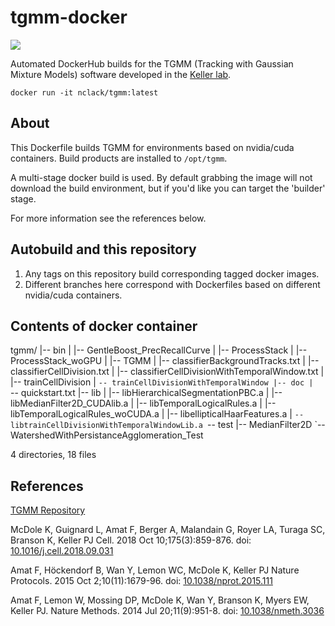 # tgmm-docker

[![](https://images.microbadger.com/badges/version/nclack/tgmm:latest.svg)](https://cloud.docker.com/repository/docker/nclack/tgmm "Docker Hub")

Automated DockerHub builds for the TGMM (Tracking with Gaussian Mixture Models) software developed in the [Keller lab](https://www.janelia.org/lab/keller-lab).

`docker run -it nclack/tgmm:latest`

## About

This Dockerfile builds TGMM for environments based on nvidia/cuda containers. Build products are installed to `/opt/tgmm`.

A multi-stage docker build is used.  By default grabbing the image will not download the build environment, but if you'd like you can target the 'builder' stage.

For more information see the references below.

## Autobuild and this repository

1. Any tags on this repository build corresponding tagged docker images.
2. Different branches here correspond with Dockerfiles based on different nvidia/cuda containers.

## Contents of docker container

tgmm/
|-- bin
|   |-- GentleBoost_PrecRecallCurve
|   |-- ProcessStack
|   |-- ProcessStack_woGPU
|   |-- TGMM
|   |-- classifierBackgroundTracks.txt
|   |-- classifierCellDivision.txt
|   |-- classifierCellDivisionWithTemporalWindow.txt
|   |-- trainCellDivision
|   `-- trainCellDivisionWithTemporalWindow
|-- doc
|   `-- quickstart.txt
|-- lib
|   |-- libHierarchicalSegmentationPBC.a
|   |-- libMedianFilter2D_CUDAlib.a
|   |-- libTemporalLogicalRules.a
|   |-- libTemporalLogicalRules_woCUDA.a
|   |-- libellipticalHaarFeatures.a
|   `-- libtrainCellDivisionWithTemporalWindowLib.a
`-- test
    |-- MedianFilter2D
    `-- WatershedWithPersistanceAgglomeration_Test

4 directories, 18 files

## References

[TGMM Repository](https://bitbucket.org/fernandoamat/tgmm-paper)

McDole K, Guignard L, Amat F, Berger A, Malandain G, Royer LA, Turaga SC, Branson K, Keller PJ
Cell. 2018 Oct 10;175(3):859-876. doi: [10.1016/j.cell.2018.09.031](http://doi.org/10.1016/j.cell.2018.09.031)

Amat F, Höckendorf B, Wan Y, Lemon WC, McDole K, Keller PJ
Nature Protocols. 2015 Oct 2;10(11):1679-96. doi: [10.1038/nprot.2015.111](http://doi.org/10.1038/nprot.2015.111)

Amat F, Lemon W, Mossing DP, McDole K, Wan Y, Branson K, Myers EW, Keller PJ.
Nature Methods. 2014 Jul 20;11(9):951-8. doi: [10.1038/nmeth.3036](http://doi.org/10.1038/nmeth.3036)
